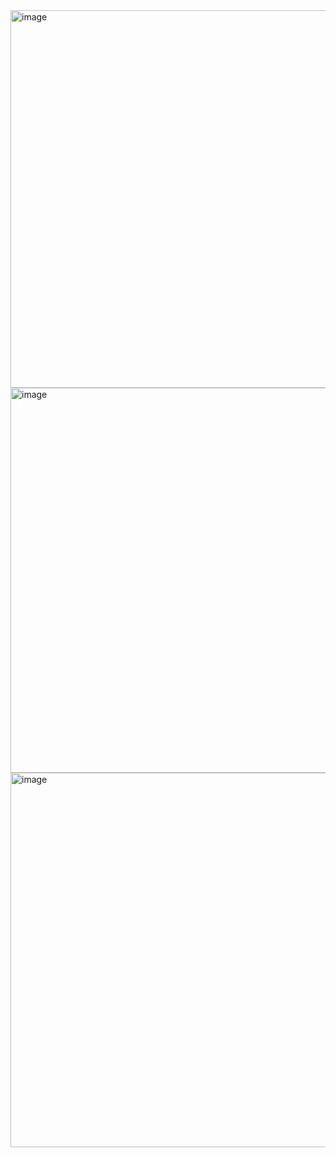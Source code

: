 <img width="806" height="604" alt="image" src="https://github.com/user-attachments/assets/63e8dbbb-e48e-4076-9b61-a13d53d7623a" />
<img width="806" height="616" alt="image" src="https://github.com/user-attachments/assets/d7881d54-1eed-4c7e-83e3-8f23bf0cff60" />
<img width="806" height="599" alt="image" src="https://github.com/user-attachments/assets/985b442b-f4c6-4057-b22a-8d2ef18777f9" />

